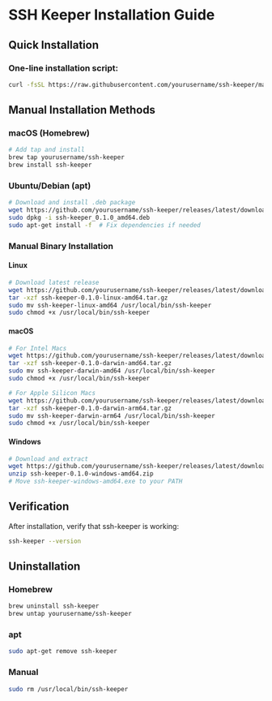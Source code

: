 # SSH Keeper Installation Guide

## Quick Installation

### One-line installation script:

```bash
curl -fsSL https://raw.githubusercontent.com/yourusername/ssh-keeper/main/scripts/install.sh | bash
```

## Manual Installation Methods

### macOS (Homebrew)

```bash
# Add tap and install
brew tap yourusername/ssh-keeper
brew install ssh-keeper
```

### Ubuntu/Debian (apt)

```bash
# Download and install .deb package
wget https://github.com/yourusername/ssh-keeper/releases/latest/download/ssh-keeper_0.1.0_amd64.deb
sudo dpkg -i ssh-keeper_0.1.0_amd64.deb
sudo apt-get install -f  # Fix dependencies if needed
```

### Manual Binary Installation

#### Linux

```bash
# Download latest release
wget https://github.com/yourusername/ssh-keeper/releases/latest/download/ssh-keeper-0.1.0-linux-amd64.tar.gz
tar -xzf ssh-keeper-0.1.0-linux-amd64.tar.gz
sudo mv ssh-keeper-linux-amd64 /usr/local/bin/ssh-keeper
sudo chmod +x /usr/local/bin/ssh-keeper
```

#### macOS

```bash
# For Intel Macs
wget https://github.com/yourusername/ssh-keeper/releases/latest/download/ssh-keeper-0.1.0-darwin-amd64.tar.gz
tar -xzf ssh-keeper-0.1.0-darwin-amd64.tar.gz
sudo mv ssh-keeper-darwin-amd64 /usr/local/bin/ssh-keeper
sudo chmod +x /usr/local/bin/ssh-keeper

# For Apple Silicon Macs
wget https://github.com/yourusername/ssh-keeper/releases/latest/download/ssh-keeper-0.1.0-darwin-arm64.tar.gz
tar -xzf ssh-keeper-0.1.0-darwin-arm64.tar.gz
sudo mv ssh-keeper-darwin-arm64 /usr/local/bin/ssh-keeper
sudo chmod +x /usr/local/bin/ssh-keeper
```

#### Windows

```bash
# Download and extract
wget https://github.com/yourusername/ssh-keeper/releases/latest/download/ssh-keeper-0.1.0-windows-amd64.zip
unzip ssh-keeper-0.1.0-windows-amd64.zip
# Move ssh-keeper-windows-amd64.exe to your PATH
```

## Verification

After installation, verify that ssh-keeper is working:

```bash
ssh-keeper --version
```

## Uninstallation

### Homebrew

```bash
brew uninstall ssh-keeper
brew untap yourusername/ssh-keeper
```

### apt

```bash
sudo apt-get remove ssh-keeper
```

### Manual

```bash
sudo rm /usr/local/bin/ssh-keeper
```
